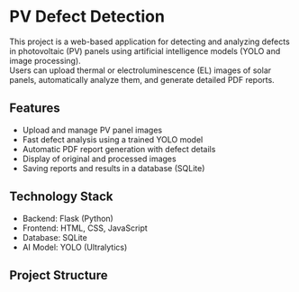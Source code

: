 # PV Defect Detection

This project is a web-based application for detecting and analyzing defects in photovoltaic (PV) panels using artificial intelligence models (YOLO and image processing).  
Users can upload thermal or electroluminescence (EL) images of solar panels, automatically analyze them, and generate detailed PDF reports.

## Features

- Upload and manage PV panel images
- Fast defect analysis using a trained YOLO model
- Automatic PDF report generation with defect details
- Display of original and processed images
- Saving reports and results in a database (SQLite)

## Technology Stack

- Backend: Flask (Python)
- Frontend: HTML, CSS, JavaScript
- Database: SQLite
- AI Model: YOLO (Ultralytics)

## Project Structure

